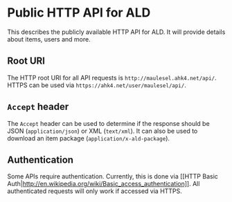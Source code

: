 # Public HTTP API for ALD
This describes the publicly available HTTP API for ALD. It will provide details about items, users and more.

## Root URI
The HTTP root URI for all API requests is `http://maulesel.ahk4.net/api/`. HTTPS can be used via `https://ahk4.net/user/maulesel/api/`.

## `Accept` header
The `Accept` header can be used to determine if the response should be JSON (`application/json`) or XML (`text/xml`).
It can also be used to download an item package (`application/x-ald-package`).

## Authentication
Some APIs require authentication. Currently, this is done via [[HTTP Basic Auth|http://en.wikipedia.org/wiki/Basic_access_authentication]]. All authenticated requests will only work if accessed via HTTPS.